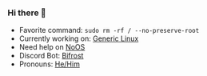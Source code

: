 ### Hi there 👋

- Favorite command: `sudo rm -rf / --no-preserve-root`
- Currently working on: [Generic Linux](https://genericlinux.org)
- Need help on [NoOS](http://github.com/NOperatingSystem/NOperatingSystem)
- Discord Bot: [Bifrost](https://bit.ly/add-bifrost)
- Pronouns: [He/Him](http://pronoundb.org)
<!--
**mugman174/mugman174** is a ✨ _special_ ✨ repository because its `README.md` (this file) appears on your GitHub profile.

Here are some ideas to get you started:

- 🔭 I’m currently working on ...
- 🌱 I’m currently learning ...
- 👯 I’m looking to collaborate on ...
- 🤔 I’m looking for help with ...
- 💬 Ask me about ...
- 📫 How to reach me: ...
- 😄 Pronouns: ...
- ⚡ Fun fact: ...

Hello people looking at my README file 👋
-->
